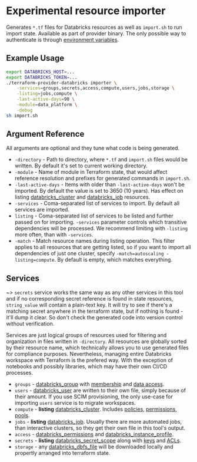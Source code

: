 # Experimental resource importer

Generates `*.tf` files for Databricks resources as well as `import.sh` to run import state. Available as part of provider binary. The only possible way to authenticate is through [environment variables](../index.md#Environment-variables).

## Example Usage

```bash
export DATABRICKS_HOST=...
export DATABRICKS_TOKEN=...
./terraform-provider-databricks importer \
    -services=groups,secrets,access,compute,users,jobs,storage \
    -listing=jobs,compute \
    -last-active-days=90 \
    -module=data_platform \
    -debug
sh import.sh
```

## Argument Reference

All arguments are optional and they tune what code is being generated.

* `-directory` - Path to directory, where `*.tf` and `import.sh` files would be written. By default it's set to current working directory.
* `-module` - Name of module in Terraform state, that would affect reference resolution and prefixes for generated commands in `import.sh`.
* `-last-active-days` - Items with older than `-last-active-days` won't be imported. By default the value is set to 3650 (10 years). Has effect on listing [databricks_cluster](../resources/cluster.md) and [databricks_job](../resources/job.md) resources.
* `-services` - Coma-separated list of services to import. By default all services are imported. 
* `listing` - Coma-separated list of services to be listed and further passed on for importing. `-services` parameter controls which transitive dependencies will be processed. We recommend limiting with `-listing` more often, than with `-services`.
* `-match` - Match resource names during listing operation. This filter applies to all resources that are getting listed, so if you want to import all dependencies of just one cluster, specify `-match=autoscaling -listing=compute`. By default is empty, which matches everything.

## Services

~> `secrets` service works the same way as any other services in this tool and if no corresponding secret reference is found in state resources, `string_value` will contain a plain-text key. It will try to see if there's a matching secret anywhere in the terraform state, but if nothing is found - it'll dump it clear. So don't check the generated code into version control without verification.

Services are just logical groups of resources used for filtering and organization in files written in `-directory`. All resources are globally sorted by their resource name, which technically allows you to use generated files for compliance purposes. Nevertheless, managing entire Databricks workspace with Terraform is the prefered way. With the exception of notebooks and possibly libraries, which may have their own CI/CD processes.
* `groups` - [databricks_group](../data-sources/group.md) with [membership](../resources/group_member.md) and [data access](../resources/group_instance_profile.md).
* `users` - [databricks_user](../resources/user.md) are written to their own file, simply because of their amount. If you use SCIM provisioning, the only use-case for importing `users` service is to migrate workspaces.
* `compute` - **listing** [databricks_cluster](../resources/cluster.md). Includes [policies](../resources/cluster_policy.md), [permissions](../resources/permissions.md), [pools](../resources/instance_pool.md).
* `jobs` - **listing** [databricks_job](../resources/job.md). Usually there are more automated jobs, than interactive clusters, so they get their own file in this tool's output.
* `access` - [databricks_permissions](../resources/permissions.md) and [databricks_instance_profile](../resources/instance_profile.md).
* `secrets` - **listing** [databricks_secret_scope](../resources/secret_scope.md) along with [keys](../resources/secret.md) and [ACLs](../resources/secret_acl.md). 
* `storage` - any [databricks_dbfs_file](../resources/dbfs_file.md) will be downloaded locally and propertly arranged into terraform state.
